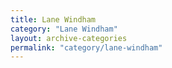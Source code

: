 ```yaml
---
title: Lane Windham
category: "Lane Windham"
layout: archive-categories
permalink: "category/lane-windham"
---
```

